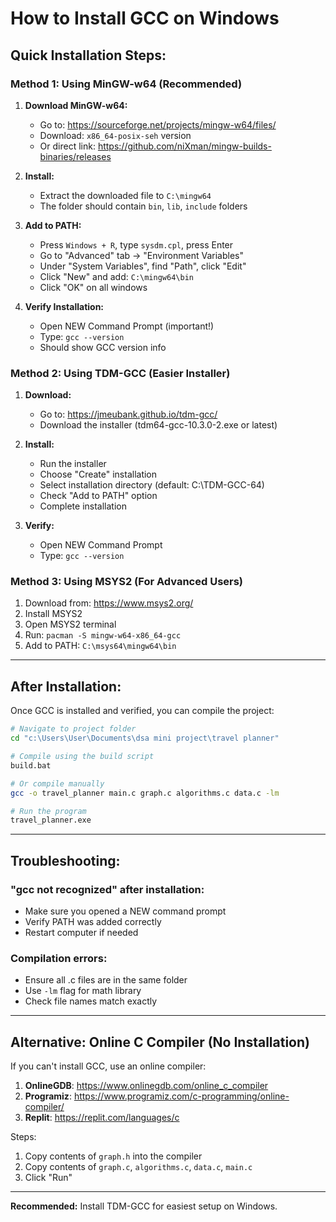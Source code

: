 # How to Install GCC on Windows

## Quick Installation Steps:

### Method 1: Using MinGW-w64 (Recommended)

1. **Download MinGW-w64:**
   - Go to: https://sourceforge.net/projects/mingw-w64/files/
   - Download: `x86_64-posix-seh` version
   - Or direct link: https://github.com/niXman/mingw-builds-binaries/releases

2. **Install:**
   - Extract the downloaded file to `C:\mingw64`
   - The folder should contain `bin`, `lib`, `include` folders

3. **Add to PATH:**
   - Press `Windows + R`, type `sysdm.cpl`, press Enter
   - Go to "Advanced" tab → "Environment Variables"
   - Under "System Variables", find "Path", click "Edit"
   - Click "New" and add: `C:\mingw64\bin`
   - Click "OK" on all windows

4. **Verify Installation:**
   - Open NEW Command Prompt (important!)
   - Type: `gcc --version`
   - Should show GCC version info

### Method 2: Using TDM-GCC (Easier Installer)

1. **Download:**
   - Go to: https://jmeubank.github.io/tdm-gcc/
   - Download the installer (tdm64-gcc-10.3.0-2.exe or latest)

2. **Install:**
   - Run the installer
   - Choose "Create" installation
   - Select installation directory (default: C:\TDM-GCC-64)
   - Check "Add to PATH" option
   - Complete installation

3. **Verify:**
   - Open NEW Command Prompt
   - Type: `gcc --version`

### Method 3: Using MSYS2 (For Advanced Users)

1. Download from: https://www.msys2.org/
2. Install MSYS2
3. Open MSYS2 terminal
4. Run: `pacman -S mingw-w64-x86_64-gcc`
5. Add to PATH: `C:\msys64\mingw64\bin`

---

## After Installation:

Once GCC is installed and verified, you can compile the project:

```bash
# Navigate to project folder
cd "c:\Users\User\Documents\dsa mini project\travel planner"

# Compile using the build script
build.bat

# Or compile manually
gcc -o travel_planner main.c graph.c algorithms.c data.c -lm

# Run the program
travel_planner.exe
```

---

## Troubleshooting:

### "gcc not recognized" after installation:
- Make sure you opened a NEW command prompt
- Verify PATH was added correctly
- Restart computer if needed

### Compilation errors:
- Ensure all .c files are in the same folder
- Use `-lm` flag for math library
- Check file names match exactly

---

## Alternative: Online C Compiler (No Installation)

If you can't install GCC, use an online compiler:

1. **OnlineGDB**: https://www.onlinegdb.com/online_c_compiler
2. **Programiz**: https://www.programiz.com/c-programming/online-compiler/
3. **Replit**: https://replit.com/languages/c

Steps:
1. Copy contents of `graph.h` into the compiler
2. Copy contents of `graph.c`, `algorithms.c`, `data.c`, `main.c`
3. Click "Run"

---

**Recommended:** Install TDM-GCC for easiest setup on Windows.

